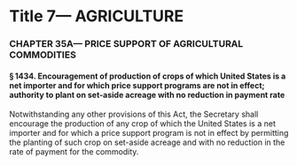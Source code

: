 
# Title 7— AGRICULTURE
### CHAPTER 35A— PRICE SUPPORT OF AGRICULTURAL COMMODITIES
#### § 1434. Encouragement of production of crops of which United States is a net importer and for which price support programs are not in effect; authority to plant on set-aside acreage with no reduction in payment rate

Notwithstanding any other provisions of this Act, the Secretary shall encourage the production of any crop of which the United States is a net importer and for which a price support program is not in effect by permitting the planting of such crop on set-aside acreage and with no reduction in the rate of payment for the commodity.

